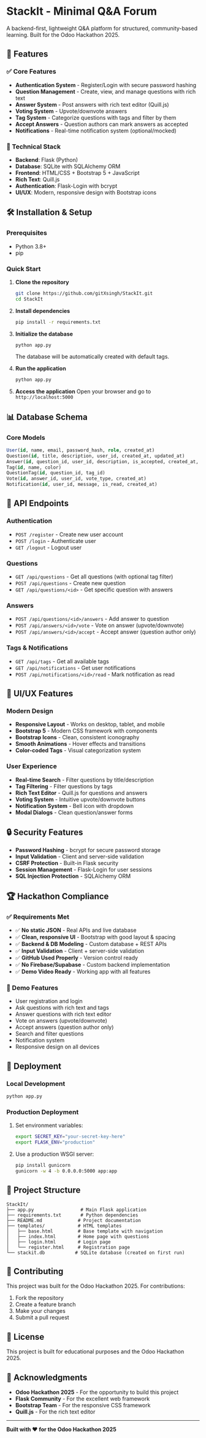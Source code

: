# StackIt - Minimal Q&A Forum

A backend-first, lightweight Q&A platform for structured, community-based learning. Built for the Odoo Hackathon 2025.

## 🚀 Features

### ✅ Core Features
- **Authentication System** - Register/Login with secure password hashing
- **Question Management** - Create, view, and manage questions with rich text
- **Answer System** - Post answers with rich text editor (Quill.js)
- **Voting System** - Upvote/downvote answers
- **Tag System** - Categorize questions with tags and filter by them
- **Accept Answers** - Question authors can mark answers as accepted
- **Notifications** - Real-time notification system (optional/mocked)

### 🎯 Technical Stack
- **Backend**: Flask (Python)
- **Database**: SQLite with SQLAlchemy ORM
- **Frontend**: HTML/CSS + Bootstrap 5 + JavaScript
- **Rich Text**: Quill.js
- **Authentication**: Flask-Login with bcrypt
- **UI/UX**: Modern, responsive design with Bootstrap icons

## 🛠️ Installation & Setup

### Prerequisites
- Python 3.8+
- pip

### Quick Start

1. **Clone the repository**
   ```bash
   git clone https://github.com/gitXsingh/StackIt.git
   cd StackIt
   ```

2. **Install dependencies**
   ```bash
   pip install -r requirements.txt
   ```

3. **Initialize the database**
   ```bash
   python app.py
   ```
   The database will be automatically created with default tags.

4. **Run the application**
   ```bash
   python app.py
   ```

5. **Access the application**
   Open your browser and go to `http://localhost:5000`

## 📊 Database Schema

### Core Models
```sql
User(id, name, email, password_hash, role, created_at)
Question(id, title, description, user_id, created_at, updated_at)
Answer(id, question_id, user_id, description, is_accepted, created_at, updated_at)
Tag(id, name, color)
QuestionTag(id, question_id, tag_id)
Vote(id, answer_id, user_id, vote_type, created_at)
Notification(id, user_id, message, is_read, created_at)
```

## 🔌 API Endpoints

### Authentication
- `POST /register` - Create new user account
- `POST /login` - Authenticate user
- `GET /logout` - Logout user

### Questions
- `GET /api/questions` - Get all questions (with optional tag filter)
- `POST /api/questions` - Create new question
- `GET /api/questions/<id>` - Get specific question with answers

### Answers
- `POST /api/questions/<id>/answers` - Add answer to question
- `POST /api/answers/<id>/vote` - Vote on answer (upvote/downvote)
- `POST /api/answers/<id>/accept` - Accept answer (question author only)

### Tags & Notifications
- `GET /api/tags` - Get all available tags
- `GET /api/notifications` - Get user notifications
- `POST /api/notifications/<id>/read` - Mark notification as read

## 🎨 UI/UX Features

### Modern Design
- **Responsive Layout** - Works on desktop, tablet, and mobile
- **Bootstrap 5** - Modern CSS framework with components
- **Bootstrap Icons** - Clean, consistent iconography
- **Smooth Animations** - Hover effects and transitions
- **Color-coded Tags** - Visual categorization system

### User Experience
- **Real-time Search** - Filter questions by title/description
- **Tag Filtering** - Filter questions by tags
- **Rich Text Editor** - Quill.js for questions and answers
- **Voting System** - Intuitive upvote/downvote buttons
- **Notification System** - Bell icon with dropdown
- **Modal Dialogs** - Clean question/answer forms

## 🔒 Security Features

- **Password Hashing** - bcrypt for secure password storage
- **Input Validation** - Client and server-side validation
- **CSRF Protection** - Built-in Flask security
- **Session Management** - Flask-Login for user sessions
- **SQL Injection Protection** - SQLAlchemy ORM

## 🏆 Hackathon Compliance

### ✅ Requirements Met
- ✅ **No static JSON** - Real APIs and live database
- ✅ **Clean, responsive UI** - Bootstrap with good layout & spacing
- ✅ **Backend & DB Modeling** - Custom database + REST APIs
- ✅ **Input Validation** - Client + server-side validation
- ✅ **GitHub Used Properly** - Version control ready
- ✅ **No Firebase/Supabase** - Custom backend implementation
- ✅ **Demo Video Ready** - Working app with all features

### 🎯 Demo Features
- User registration and login
- Ask questions with rich text and tags
- Answer questions with rich text editor
- Vote on answers (upvote/downvote)
- Accept answers (question author only)
- Search and filter questions
- Notification system
- Responsive design on all devices

## 🚀 Deployment

### Local Development
```bash
python app.py
```

### Production Deployment
1. Set environment variables:
   ```bash
   export SECRET_KEY="your-secret-key-here"
   export FLASK_ENV="production"
   ```

2. Use a production WSGI server:
   ```bash
   pip install gunicorn
   gunicorn -w 4 -b 0.0.0.0:5000 app:app
   ```

## 📝 Project Structure

```
StackIt/
├── app.py                 # Main Flask application
├── requirements.txt       # Python dependencies
├── README.md             # Project documentation
├── templates/            # HTML templates
│   ├── base.html         # Base template with navigation
│   ├── index.html        # Home page with questions
│   ├── login.html        # Login page
│   └── register.html     # Registration page
└── stackit.db           # SQLite database (created on first run)
```

## 🤝 Contributing

This project was built for the Odoo Hackathon 2025. For contributions:

1. Fork the repository
2. Create a feature branch
3. Make your changes
4. Submit a pull request

## 📄 License

This project is built for educational purposes and the Odoo Hackathon 2025.

## 🎉 Acknowledgments

- **Odoo Hackathon 2025** - For the opportunity to build this project
- **Flask Community** - For the excellent web framework
- **Bootstrap Team** - For the responsive CSS framework
- **Quill.js** - For the rich text editor

---

**Built with ❤️ for the Odoo Hackathon 2025** 